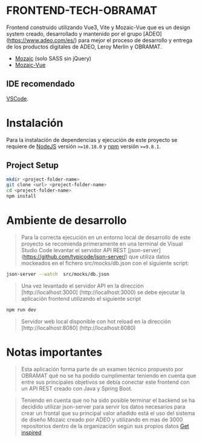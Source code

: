 # FRONTEND-TECH-OBRAMAT

Frontend construido utilizando Vue3, Vite y Mozaic-Vue que es un design system creado, desarrollado y mantenido por el grupo [ADEO] (https://www.adeo.com/es/) para mejor el proceso de desarrollo y entrega de los productos digitales de ADEO, Leroy Merlin y OBRAMAT.

- [Mozaic](https://mozaic.adeo.cloud/) (solo SASS sin jQuery)
- [Mozaic-Vue](https://adeo.github.io/mozaic-vue/?path=/docs/getting-started--docs)

##  IDE recomendado

[VSCode](https://code.visualstudio.com/).

# Instalación

Para la instalación de dependencias y ejecución de este proyecto se requiere de <a href="https://nodejs.org/" target="_blank">NodeJS</a> versión `>=18.18.0` y <a href="https://www.npmjs.com/get-npm" target="_blank">npm</a> versión `>=9.8.1`.

## Project Setup

```sh
mkdir <project-folder-name>
git clone <url> <project-folder-name>
cd <project-folder-name>
npm install
```

# Ambiente de desarrollo

> Para la correcta ejecución en un entorno local de desarrollo de este proyecto se recomienda primeramente en una terminal de Visual Studio Code levantar el servidor API REST [json-server] (https://github.com/typicode/json-server/) que utiliza datos mockeados en el fichero src/mocks/db.json con el siguiente script:

```sh
json-server --watch  src/mocks/db.json
```
> Una vez levantado el servidor API en la dirección [http://localhost:3000] (http://localhost:3000) se debe ejecutar la aplicación frontend utilizando el siguiente script

```sh
npm run dev
```

> Servidor web local disponible con hot reload en la dirección [http://localhost:8080] (http://localhost:8080)

# Notas importantes

> Esta aplicación forma parte de un examen técnico propuesto por OBRAMAT qué no se ha podido cumplimentar teniendo en cuenta que entre sus principales objetivos se debía conectar este frontend con un API REST creado con Java y Spring Boot.

> Teniendo en cuenta que no ha sido posible terminar el backend se ha decidido utilizar json-server para servir los datos necesarios para crear un frontal que su principal valor añadido está el uso del sistema de diseño Mozaic creado por ADEO y utilizando en mas de 3000 repositorios dentro de la organización según sus propios datos [Get inspired](https://adeo.github.io/mozaic-vue/?path=/docs/get-inspired--docs)
